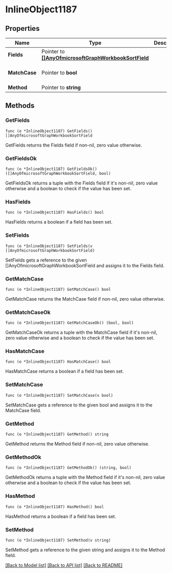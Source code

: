 # InlineObject1187

## Properties

Name | Type | Description | Notes
------------ | ------------- | ------------- | -------------
**Fields** | Pointer to [**[]AnyOfmicrosoftGraphWorkbookSortField**](anyOf&lt;microsoft.graph.workbookSortField&gt;.md) |  | [optional] 
**MatchCase** | Pointer to **bool** |  | [optional] [default to false]
**Method** | Pointer to **string** |  | [optional] 

## Methods

### GetFields

`func (o *InlineObject1187) GetFields() []AnyOfmicrosoftGraphWorkbookSortField`

GetFields returns the Fields field if non-nil, zero value otherwise.

### GetFieldsOk

`func (o *InlineObject1187) GetFieldsOk() ([]AnyOfmicrosoftGraphWorkbookSortField, bool)`

GetFieldsOk returns a tuple with the Fields field if it's non-nil, zero value otherwise
and a boolean to check if the value has been set.

### HasFields

`func (o *InlineObject1187) HasFields() bool`

HasFields returns a boolean if a field has been set.

### SetFields

`func (o *InlineObject1187) SetFields(v []AnyOfmicrosoftGraphWorkbookSortField)`

SetFields gets a reference to the given []AnyOfmicrosoftGraphWorkbookSortField and assigns it to the Fields field.

### GetMatchCase

`func (o *InlineObject1187) GetMatchCase() bool`

GetMatchCase returns the MatchCase field if non-nil, zero value otherwise.

### GetMatchCaseOk

`func (o *InlineObject1187) GetMatchCaseOk() (bool, bool)`

GetMatchCaseOk returns a tuple with the MatchCase field if it's non-nil, zero value otherwise
and a boolean to check if the value has been set.

### HasMatchCase

`func (o *InlineObject1187) HasMatchCase() bool`

HasMatchCase returns a boolean if a field has been set.

### SetMatchCase

`func (o *InlineObject1187) SetMatchCase(v bool)`

SetMatchCase gets a reference to the given bool and assigns it to the MatchCase field.

### GetMethod

`func (o *InlineObject1187) GetMethod() string`

GetMethod returns the Method field if non-nil, zero value otherwise.

### GetMethodOk

`func (o *InlineObject1187) GetMethodOk() (string, bool)`

GetMethodOk returns a tuple with the Method field if it's non-nil, zero value otherwise
and a boolean to check if the value has been set.

### HasMethod

`func (o *InlineObject1187) HasMethod() bool`

HasMethod returns a boolean if a field has been set.

### SetMethod

`func (o *InlineObject1187) SetMethod(v string)`

SetMethod gets a reference to the given string and assigns it to the Method field.


[[Back to Model list]](../README.md#documentation-for-models) [[Back to API list]](../README.md#documentation-for-api-endpoints) [[Back to README]](../README.md)


